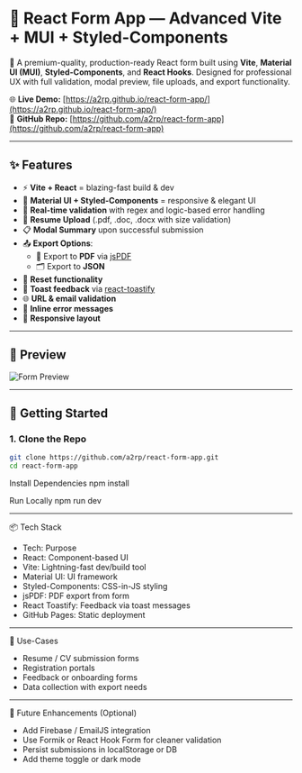 # 🚀 React Form App — Advanced Vite + MUI + Styled-Components

🎯 A premium-quality, production-ready React form built using **Vite**, **Material UI (MUI)**, **Styled-Components**, and **React Hooks**. Designed for professional UX with full validation, modal preview, file uploads, and export functionality.

🌐 **Live Demo:** [https://a2rp.github.io/react-form-app/](https://a2rp.github.io/react-form-app/)  
📁 **GitHub Repo:** [https://github.com/a2rp/react-form-app](https://github.com/a2rp/react-form-app)

---

## ✨ Features

-   ⚡ **Vite + React** = blazing-fast build & dev
-   🎨 **Material UI + Styled-Components** = responsive & elegant UI
-   🧠 **Real-time validation** with regex and logic-based error handling
-   📂 **Resume Upload** (.pdf, .doc, .docx with size validation)
-   📋 **Modal Summary** upon successful submission
-   📤 **Export Options**:
    -   📄 Export to **PDF** via [jsPDF](https://github.com/parallax/jsPDF)
    -   🗂 Export to **JSON**
-   🔄 **Reset functionality**
-   💬 **Toast feedback** via [react-toastify](https://fkhadra.github.io/react-toastify/)
-   🌐 **URL & email validation**
-   🧪 **Inline error messages**
-   📱 **Responsive layout**

---

## 📸 Preview

![Form Preview](https://github.com/a2rp/react-form-app/blob/main/public/preview.png)

---

## 🚀 Getting Started

### 1. Clone the Repo

```bash
git clone https://github.com/a2rp/react-form-app.git
cd react-form-app

```

Install Dependencies
npm install

Run Locally
npm run dev

---

📦 Tech Stack

-   Tech: Purpose
-   React: Component-based UI
-   Vite: Lightning-fast dev/build tool
-   Material UI: UI framework
-   Styled-Components: CSS-in-JS styling
-   jsPDF: PDF export from form
-   React Toastify: Feedback via toast messages
-   GitHub Pages: Static deployment

---

📌 Use-Cases

-   Resume / CV submission forms
-   Registration portals
-   Feedback or onboarding forms
-   Data collection with export needs

---

🧠 Future Enhancements (Optional)

-   Add Firebase / EmailJS integration
-   Use Formik or React Hook Form for cleaner validation
-   Persist submissions in localStorage or DB
-   Add theme toggle or dark mode
